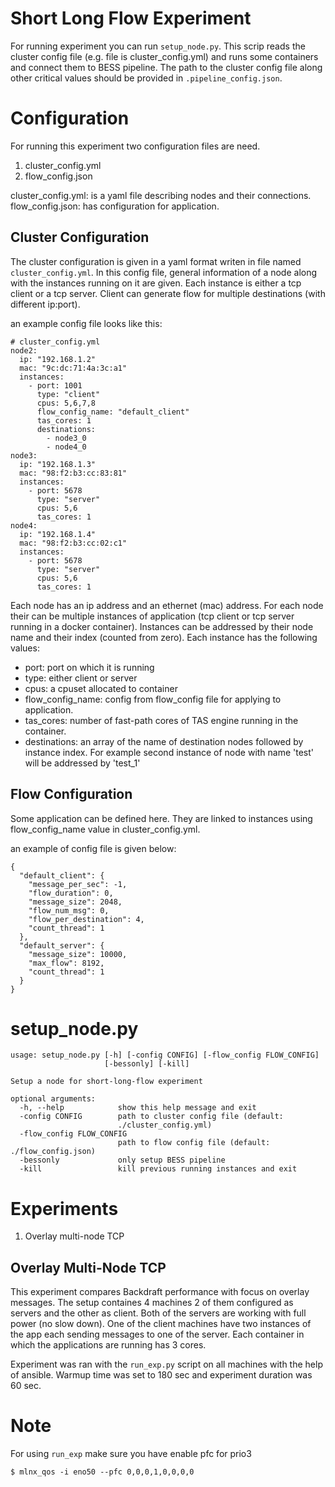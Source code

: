# Short Long Flow Experiment
For running experiment you can run `setup_node.py`. This scrip reads the
cluster config file (e.g. file is cluster\_config.yml) and runs some
containers and connect them to BESS pipeline. The path to the cluster config
file along other critical values should be provided in `.pipeline_config.json`.

# Configuration
For running this experiment two configuration files are need.
1. cluster\_config.yml
2. flow\_config.json

cluster\_config.yml: is a yaml file describing nodes and their connections.
flow\_config.json: has configuration for application.

## Cluster Configuration
The cluster configuration is given in a yaml format writen in file named `cluster_config.yml`.
In this config file, general information of a node along with the instances
running on it are given. Each instance is either a tcp client or a tcp server.
Client can generate flow for multiple destinations (with different ip:port).

an example config file looks like this:

```
# cluster_config.yml
node2:
  ip: "192.168.1.2"
  mac: "9c:dc:71:4a:3c:a1"
  instances:
    - port: 1001
      type: "client"
      cpus: 5,6,7,8
      flow_config_name: "default_client"
      tas_cores: 1
      destinations:
        - node3_0
        - node4_0
node3:
  ip: "192.168.1.3"
  mac: "98:f2:b3:cc:83:81"
  instances:
    - port: 5678
      type: "server"
      cpus: 5,6
      tas_cores: 1
node4:
  ip: "192.168.1.4"
  mac: "98:f2:b3:cc:02:c1"
  instances:
    - port: 5678
      type: "server"
      cpus: 5,6
      tas_cores: 1

```

Each node has an ip address and an ethernet (mac) address. For each node
their can be multiple instances of application (tcp client or tcp server
running in a docker container). Instances can be addressed by their node name
and their index (counted from zero).
Each instance has the following values:
* port: port on which it is running
* type: either client or server
* cpus: a cpuset allocated to container
* flow\_config\_name: config from flow\_config file for applying to application.
* tas\_cores: number of fast-path cores of TAS engine running in the container.
* destinations: an array of the name of destination nodes followed by instance
index. For example second instance of node with name 'test' will be addressed
by 'test\_1'

## Flow Configuration
Some application can be defined here. They are linked to instances using
flow\_config\_name value in cluster\_config.yml.

an example of config file is given below:

```
{
  "default_client": {
    "message_per_sec": -1,
    "flow_duration": 0,
    "message_size": 2048,
    "flow_num_msg": 0,
    "flow_per_destination": 4,
    "count_thread": 1
  },
  "default_server": {
    "message_size": 10000,
    "max_flow": 8192,
    "count_thread": 1
  }
}
```

# setup\_node.py
```
usage: setup_node.py [-h] [-config CONFIG] [-flow_config FLOW_CONFIG]
                     [-bessonly] [-kill]

Setup a node for short-long-flow experiment

optional arguments:
  -h, --help            show this help message and exit
  -config CONFIG        path to cluster config file (default:
                        ./cluster_config.yml)
  -flow_config FLOW_CONFIG
                        path to flow config file (default: ./flow_config.json)
  -bessonly             only setup BESS pipeline
  -kill                 kill previous running instances and exit

```

# Experiments
1. Overlay multi-node TCP

## Overlay Multi-Node TCP
This experiment compares Backdraft performance with focus on overlay messages.
The setup containes 4 machines 2 of them configured as servers and the other as
client. Both of the servers are working with full power (no slow down).
One of the client machines have two instances of the app each sending messages
to one of the server.
Each container in which the applications are running has 3 cores.

Experiment was ran with the `run_exp.py` script on all machines with the help of
ansible. Warmup time was set to 180 sec and experiment duration was 60 sec.

# Note
For using `run_exp` make sure you have enable pfc for prio3

```
$ mlnx_qos -i eno50 --pfc 0,0,0,1,0,0,0,0
```

